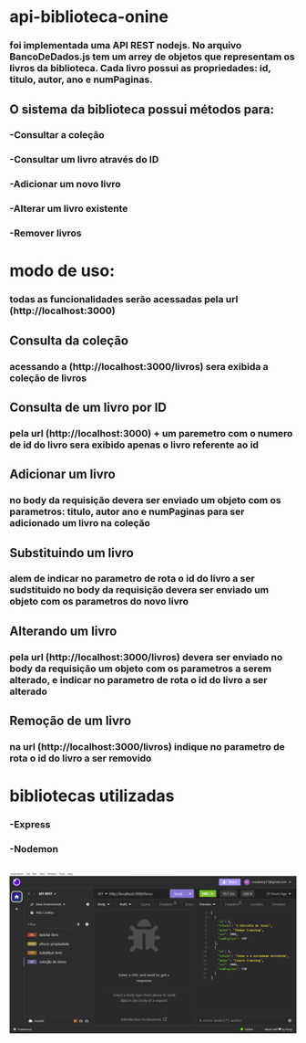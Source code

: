 # api-biblioteca-onine

### foi implementada uma API REST nodejs. No arquivo BancoDeDados.js tem um arrey de objetos que representam os livros da biblioteca. Cada livro possui as propriedades: id, titulo, autor, ano e numPaginas.

## O sistema da biblioteca possui métodos para:

### -Consultar a coleção

### -Consultar um livro através do ID

### -Adicionar um novo livro

### -Alterar um livro existente

### -Remover livros

# modo de uso:

### todas as funcionalidades serão acessadas pela url (http://localhost:3000)


## Consulta da coleção

### acessando a (http://localhost:3000/livros) sera exibida a coleção de livros

## Consulta de um livro por ID

### pela url (http://localhost:3000) + um paremetro com o numero de id do livro sera exibido apenas o livro referente ao id

## Adicionar um livro

### no body da requisição devera ser enviado um objeto com os parametros: titulo, autor ano e numPaginas para ser adicionado um livro na coleção

## Substituindo um livro

### alem de indicar no parametro de rota o id do livro a ser sudstituido no body da requisição devera ser enviado um objeto com os parametros do novo livro

## Alterando um livro

### pela url (http://localhost:3000/livros) devera ser enviado no body da requisição um objeto com os parametros a serem alterado, e indicar no parametro de rota o id do livro a ser alterado

## Remoção de um livro

### na url (http://localhost:3000/livros) indique no parametro de rota o id do livro a ser removido


# bibliotecas utilizadas

### -Express
### -Nodemon


## ![](./img/Captura%20de%20tela%202023-12-09%20145319.png)


